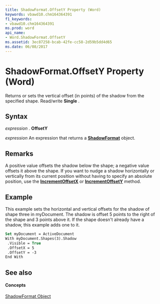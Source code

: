 ```yaml
---
title: ShadowFormat.OffsetY Property (Word)
keywords: vbawd10.chm164364391
f1_keywords:
- vbawd10.chm164364391
ms.prod: word
api_name:
- Word.ShadowFormat.OffsetY
ms.assetid: 3ec87258-bcab-42fe-cc58-2d59b5dd4d65
ms.date: 06/08/2017
---
```



# ShadowFormat.OffsetY Property (Word)

Returns or sets the vertical offset (in points) of the shadow from the specified shape. Read/write  **Single** .


## Syntax

 _expression_ . **OffsetY**

 _expression_ An expression that returns a **[ShadowFormat](Word.ShadowFormat.md)** object.


## Remarks

A positive value offsets the shadow below the shape; a negative value offsets it above the shape. If you want to nudge a shadow horizontally or vertically from its current position without having to specify an absolute position, use the  **[IncrementOffsetX](Word.ShadowFormat.IncrementOffsetX.md)** or **[IncrementOffsetY](Word.ShadowFormat.IncrementOffsetY.md)** method.


## Example

This example sets the horizontal and vertical offsets for the shadow of shape three in myDocument. The shadow is offset 5 points to the right of the shape and 3 points above it. If the shape doesn't already have a shadow, this example adds one to it.


```vb
Set myDocument = ActiveDocument 
With myDocument.Shapes(3).Shadow 
 .Visible = True 
 .OffsetX = 5 
 .OffsetY = -3 
End With
```


## See also


#### Concepts


[ShadowFormat Object](Word.ShadowFormat.md)

